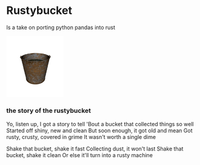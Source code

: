 # Rustybucket

Is a take on porting python pandas into rust

<img src="./docs/rustybucket.png" width="30%" height="30%">

### the story of the rustybucket
Yo, listen up, I got a story to tell
'Bout a bucket that collected things so well
Started off shiny, new and clean
But soon enough, it got old and mean
Got rusty, crusty, covered in grime
It wasn't worth a single dime

Shake that bucket, shake it fast
Collecting dust, it won't last
Shake that bucket, shake it clean
Or else it'll turn into a rusty machine
